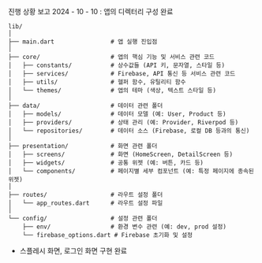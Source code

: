 진행 상황 보고 2024 - 10 - 10 : 앱의 디렉터리 구성 완료

    lib/
    │
    ├── main.dart                # 앱 실행 진입점
    │
    ├── core/                    # 앱의 핵심 기능 및 서비스 관련 코드
    │   ├── constants/           # 상수값들 (API 키, 문자열, 스타일 등)
    │   ├── services/            # Firebase, API 통신 등 서비스 관련 코드
    │   ├── utils/               # 헬퍼 함수, 유틸리티 함수
    │   └── themes/              # 앱의 테마 (색상, 텍스트 스타일 등)
    │
    ├── data/                    # 데이터 관련 폴더
    │   ├── models/              # 데이터 모델 (예: User, Product 등)
    │   ├── providers/           # 상태 관리 (예: Provider, Riverpod 등)
    │   └── repositories/        # 데이터 소스 (Firebase, 로컬 DB 등과의 통신)
    │
    ├── presentation/            # 화면 관련 폴더
    │   ├── screens/             # 화면 (HomeScreen, DetailScreen 등)
    │   ├── widgets/             # 공통 위젯 (예: 버튼, 카드 등)
    │   └── components/          # 페이지별 세부 컴포넌트 (예: 특정 페이지에 종속된 위젯)
    │
    ├── routes/                  # 라우트 설정 폴더
    │   └── app_routes.dart      # 라우트 설정 파일
    │
    └── config/                  # 설정 관련 폴더
        ├── env/                 # 환경 변수 관련 (예: dev, prod 설정)
        └── firebase_options.dart # Firebase 초기화 및 설정


 - 스플레시 화면, 로그인 화면 구현 완료